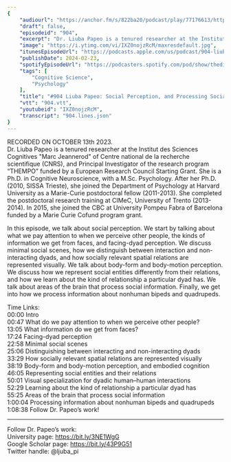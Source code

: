 ```yaml
---
{
	"audiourl": "https://anchor.fm/s/822ba20/podcast/play/77176613/https%3A%2F%2Fd3ctxlq1ktw2nl.cloudfront.net%2Fstaging%2F2023-9-13%2F85eb1c35-8eea-984a-9035-40b38339f97d.m4a",
	"draft": false,
	"episodeid": "904",
	"excerpt": "Dr. Liuba Papeo is a tenured researcher at the Institut des Sciences Cognitives \"Marc Jeannerod\" of Centre national de la recherche scientifique (CNRS), and Principal Investigator of the research program “THEMPO” funded by a European Research Council Starting Grant. She is a Ph.D. in Cognitive Neuroscience, with a M.Sc. Psychology. After her Ph.D. (2010, SISSA Trieste), she joined the Department of Psychology at Harvard University as a Marie-Curie postdoctoral fellow (2011-2013). She completed the postdoctoral research training at CIMeC, University of Trento (2013-2014). In 2015, she joined the CBC at University Pompeu Fabra of Barcelona funded by a Marie Curie Cofund program grant.",
	"image": "https://i.ytimg.com/vi/IXZ0nojzRcM/maxresdefault.jpg",
	"itunesEpisodeUrl": "https://podcasts.apple.com/us/podcast/904-liuba-papeo-social-perception-and-processing/id1451347236?i=1000646645129&uo=4",
	"publishDate": 2024-02-23,
	"spotifyEpisodeUrl": "https://podcasters.spotify.com/pod/show/thedissenter/episodes/904-Liuba-Papeo-Social-Perception--and-Processing-Social-Information-e2ahob5",
	"tags": [
		"Cognitive Science",
		"Psychology"
	],
	"title": "#904 Liuba Papeo: Social Perception, and Processing Social Information",
	"vtt": "904.vtt",
	"youtubeid": "IXZ0nojzRcM",
	"transcript": "904.lines.json"
}
---
```

RECORDED ON OCTOBER 13th 2023.  
Dr. Liuba Papeo is a tenured researcher at the Institut des Sciences Cognitives "Marc Jeannerod" of Centre national de la recherche scientifique (CNRS), and Principal Investigator of the research program “THEMPO” funded by a European Research Council Starting Grant. She is a Ph.D. in Cognitive Neuroscience, with a M.Sc. Psychology. After her Ph.D. (2010, SISSA Trieste), she joined the Department of Psychology at Harvard University as a Marie-Curie postdoctoral fellow (2011-2013). She completed the postdoctoral research training at CIMeC, University of Trento (2013-2014). In 2015, she joined the CBC at University Pompeu Fabra of Barcelona funded by a Marie Curie Cofund program grant.

In this episode, we talk about social perception. We start by talking about what we pay attention to when we perceive other people, the kinds of information we get from faces, and facing-dyad perception. We discuss minimal social scenes, how we distinguish between interaction and non-interacting dyads, and how socially relevant spatial relations are represented visually. We talk about body-form and body-motion perception. We discuss how we represent social entities differently from their relations, and how we learn about the kind of relationship a particular dyad has. We talk about areas of the brain that process social information. Finally, we get into how we process information about nonhuman bipeds and quadrupeds.

Time Links:  
<time>00:00</time> Intro  
<time>00:47</time> What do we pay attention to when we perceive other people?  
<time>13:05</time> What information do we get from faces?  
<time>17:24</time> Facing-dyad perception  
<time>22:58</time> Minimal social scenes  
<time>25:06</time> Distinguishing between interacting and non-interacting dyads  
<time>33:29</time> How socially relevant spatial relations are represented visually  
<time>38:19</time> Body-form and body-motion perception, and embodied cognition  
<time>46:05</time> Representing social entities and their relations  
<time>50:01</time> Visual specialization for dyadic human–human interactions  
<time>52:29</time> Learning about the kind of relationship a particular dyad has  
<time>55:25</time> Areas of the brain that process social information  
<time>1:00:04</time> Processing information about nonhuman bipeds and quadrupeds  
<time>1:08:38</time> Follow Dr. Papeo’s work!

---

Follow Dr. Papeo’s work:  
University page: https://bit.ly/3NE1WgG  
Google Scholar page: https://bit.ly/43P9G51  
Twitter handle: @ljuba_pi
